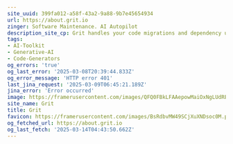 ```yaml
---
site_uuid: 399fa012-a58f-43a2-9a88-9b7e45654934
url: https://about.grit.io
zinger: Software Maintenance. AI Autopilot
description_site_cp: Grit handles your code migrations and dependency upgrades for you
tags:
- AI-Toolkit
- Generative-AI
- Code-Generators
og_errors: 'true'
og_last_error: '2025-03-08T20:39:44.833Z'
og_error_message: 'HTTP error 401'
last_jina_request: '2025-03-09T06:45:21.189Z'
jina_error: 'Error occurred'
image: https://framerusercontent.com/images/QFQ0FBkLFAAepowMaiOxNgLUdRE.png
site_name: Grit
title: Grit
favicon: https://framerusercontent.com/images/BsRdbvMW49SCjXuXNDsoc0M.png
og_fetched_url: https://about.grit.io
og_last_fetch: '2025-03-14T04:43:50.662Z'
---
```


